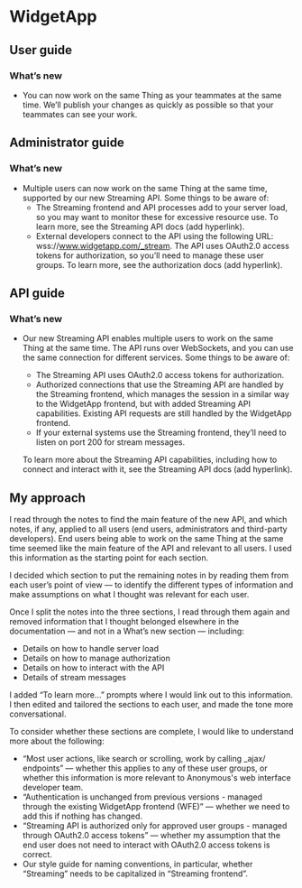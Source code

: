 # WidgetApp

##  User guide

### What’s new

* You can now work on the same Thing as your teammates at the same time. We’ll publish your changes as quickly as possible so that your teammates can see your work.

## Administrator guide

### What’s new

* Multiple users can now work on the same Thing at the same time, supported by our new Streaming API. Some things to be aware of:
  * The Streaming frontend and API processes add to your server load, so you may want to monitor these for excessive resource use. To learn more, see the Streaming API docs (add hyperlink). 
  * External developers connect to the API using the following URL: wss://www.widgetapp.com/_stream. The API uses OAuth2.0 access tokens for authorization, so you’ll need to manage these user groups. To learn more, see the authorization docs (add hyperlink). 

## API guide

### What’s new

* Our new Streaming API enables multiple users to work on the same Thing at the same time. The API runs over WebSockets, and you can use the same connection for different services. Some things to be aware of:
  * The Streaming API uses OAuth2.0 access tokens for authorization. 
  * Authorized connections that use the Streaming API are handled by the Streaming frontend, which manages the session in a similar way to the WidgetApp frontend, but with added Streaming API capabilities. Existing API requests are still handled by the WidgetApp frontend.
  * If your external systems use the Streaming frontend, they’ll need to listen on port 200 for stream messages.
  
  To learn more about the Streaming API capabilities, including how to connect and interact with it, see the Streaming API docs (add hyperlink).
  
## My approach

I read through the notes to find the main feature of the new API, and which notes, if any, applied to all users (end users, administrators and third-party developers). End users being able to work on the same Thing at the same time seemed like the main feature of the API and relevant to all users. I used this information as the starting point for each section.

I decided which section to put the remaining notes in by reading them from each user’s point of view — to identify the different types of information and make assumptions on what I thought was relevant for each user. 

Once I split the notes into the three sections, I read through them again and removed information that I thought belonged elsewhere in the documentation — and not in a What’s new section — including:

* Details on how to handle server load 
* Details on how to manage authorization
* Details on how to interact with the API
* Details of stream messages

I added “To learn more…” prompts where I would link out to this information. I then edited and tailored the sections to each user, and made the tone more conversational.

To consider whether these sections are complete, I would like to understand more about the following:

* “Most user actions, like search or scrolling, work by calling _ajax/ 
endpoints” — whether this applies to any of these user groups, or whether this information is more relevant to Anonymous's web interface developer team.
* “Authentication is unchanged from previous versions - managed through the existing WidgetApp frontend (WFE)” — whether we need to add this if nothing has changed.
* “Streaming API is authorized only for approved user groups - managed through OAuth2.0 access tokens” — whether my assumption that the end user does not need to interact with OAuth2.0 access tokens is correct.
* Our style guide for naming conventions, in particular, whether “Streaming” needs to be capitalized in “Streaming frontend”. 

